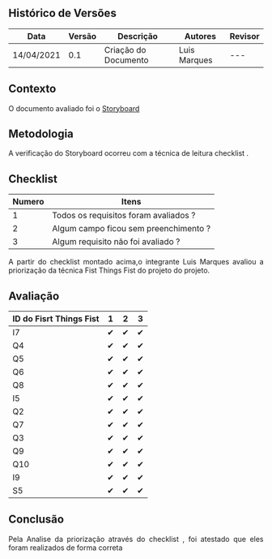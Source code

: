## Histórico de Versões

| Data       | Versão | Descrição            | Autores      | Revisor |
| ---------- | ------ | -------------------- | ------------ | ------- |
| 14/04/2021 | 0.1    | Criação do Documento | Luis Marques | ---     |

## Contexto

<p align="justify">O documento avaliado foi o <a href = "https://requisitos-de-software.github.io/2020.2-Meu-Gov.br/Elicitacao/Priorizacao/ftf/" > Storyboard </a> </p>

## Metodologia

<p align="justify">A verificação do Storyboard ocorreu com a técnica de leitura checklist .</p>

## Checklist

| Numero | Itens                                 |
| ------ | ------------------------------------- |
| 1      | Todos os requisitos foram avaliados ? |
| 2      | Algum campo ficou sem preenchimento ? |
| 3      | Algum requisito não foi avaliado ?    |

<p align="justify"> A partir do checklist montado acima,o integrante Luis Marques avaliou a priorização da técnica Fist Things Fist do projeto do projeto. </p>

## Avaliação

| ID do Fisrt Things Fist | 1   | 2   | 3   |
| ----------------------- | --- | --- | --- |
| I7                      | ✔   | ✔   | ✔   |
| Q4                      | ✔   | ✔   | ✔   |
| Q5                      | ✔   | ✔   | ✔   |
| Q6                      | ✔   | ✔   | ✔   |
| Q8                      | ✔   | ✔   | ✔   |
| I5                      | ✔   | ✔   | ✔   |
| Q2                      | ✔   | ✔   | ✔   |
| Q7                      | ✔   | ✔   | ✔   |
| Q3                      | ✔   | ✔   | ✔   |
| Q9                      | ✔   | ✔   | ✔   |
| Q10                     | ✔   | ✔   | ✔   |
| I9                      | ✔   | ✔   | ✔   |
| S5                      | ✔   | ✔   | ✔   |

## Conclusão

<p align="justify"> Pela Analise da priorização através do checklist , foi atestado que eles foram realizados de forma correta </p>
